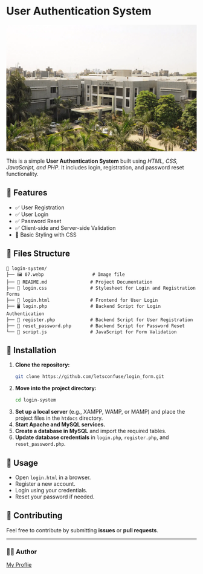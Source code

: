 # User Authentication System

![Project Screenshot](07.webp)

This is a simple **User Authentication System** built using *HTML, CSS, JavaScript, and PHP*. It includes login, registration, and password reset functionality.

## 🚀 Features
- ✅ User Registration
- ✅ User Login
- ✅ Password Reset
- ✅ Client-side and Server-side Validation
- 🎨 Basic Styling with CSS

## 📂 Files Structure
```plaintext
📁 login-system/
├── 🖼️ 07.webp                  # Image file
├── 📜 README.md                # Project Documentation
├── 🎨 login.css                # Stylesheet for Login and Registration Forms
├── 📄 login.html               # Frontend for User Login
├── 🖥️ login.php                # Backend Script for Login Authentication
├── 📝 register.php             # Backend Script for User Registration
├── 🔑 reset_password.php       # Backend Script for Password Reset
└── 📜 script.js                # JavaScript for Form Validation
```

## 🔧 Installation
1. **Clone the repository:**
   ```sh
   git clone https://github.com/letsconfuse/login_form.git
   ```
2. **Move into the project directory:**
   ```sh
   cd login-system
   ```
3. **Set up a local server** (e.g., XAMPP, WAMP, or MAMP) and place the project files in the `htdocs` directory.
4. **Start Apache and MySQL services.**
5. **Create a database in MySQL** and import the required tables.
6. **Update database credentials** in `login.php`, `register.php`, and `reset_password.php`.

## 🎯 Usage
- Open `login.html` in a browser.
- Register a new account.
- Login using your credentials.
- Reset your password if needed.

## 🤝 Contributing
Feel free to contribute by submitting **issues** or **pull requests**.


---
### 👨‍💻 Author
[My Proflie](https://github.com/letsconfuse)

